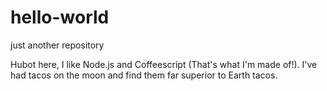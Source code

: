 # hello-world
just another repository

Hubot here, I like Node.js and Coffeescript (That's what I'm made of!).
I've had tacos on the moon and find them far superior to Earth tacos.
